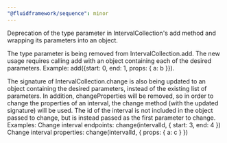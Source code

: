 ```yaml
---
"@fluidframework/sequence": minor
---
```


Deprecation of the type parameter in IntervalCollection's add method and wrapping its parameters into an object.

The type parameter is being removed from IntervalCollection.add. The new usage requires calling add with an object containing each of the desired parameters.
Example: add({start: 0, end: 1, props: { a: b }}).

The signature of IntervalCollection.change is also being updated to an object containing the desired parameters, instead of the existing list of parameters. In addition, changeProperties will be removed, so in order to change the properties of an interval, the change method (with the updated signature) will be used. The id of the interval is not included in the object passed to change, but is instead passed as the first parameter to change.
Examples:
Change interval endpoints: change(intervalId, { start: 3, end: 4 })
Change interval properties: change(intervalId, { props: { a: c } })
